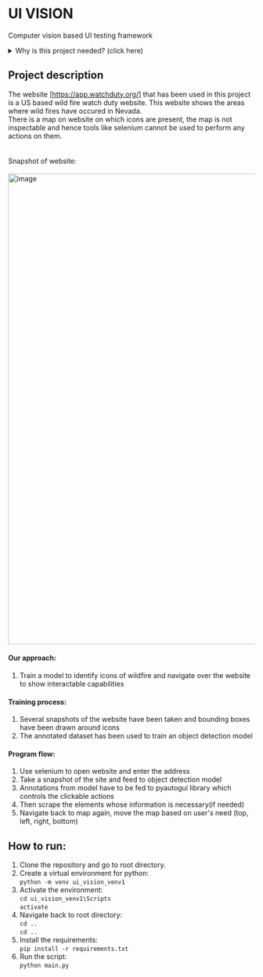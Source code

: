 # UI VISION
Computer vision based UI testing framework

<details>
  <summary>Why is this project needed? (click here)</summary>
Current approach: </br>
1. UI testing automation tools currently in market generally use element analysis, css of the page or other attributes that are involved the frontend for testing </br>
2. Usually the automation engineer analysis the website and prepares his script with keys for every element that requires some actions to be performed on </br>

Issues with current approach: </br>
1. UI testing should solely depend on the UI not based on script of the UI, in the current frameworks that script is utilized </br>
2. Changes in code would lead to changes in automation script

Limitations: </br>
1. If a website is not interactable then automating it using the current tools would no tbe possible
2. Any third party add-ons present in web app cannot be tested using current tools if they are not interactable

Proposed approach:
A comprehensive UI testing framework using AI </br>
1.Replicate human like capabilities in automated UI testing </br>
2.Use compute vision to identify elements </br>
3.Use Selenium and other python libraries for performing actions </br>

Computer vision replicates humans in terms of vision, any UI testing framework built using computer vision would be the ideal approach to test UI </br>
</details>

## Project description
The website [https://app.watchduty.org/] that has been used in this project is a US based wild fire watch duty website. This website shows the areas where wild fires have occured in Nevada. </br>
There is a map on website on which icons are present, the map is not inspectable and hence tools like selenium cannot be used to perform any actions on them. </br>
</br>
</br>
Snapshot of website: </br> 
</br> 
<img width="960" alt="image" src="https://github.com/sagar-harry/UI_VISION/assets/68346310/6c97820a-eddd-4df6-ab25-5efc7bac459e">


#### Our approach:
1. Train a model to identify icons of wildfire and navigate over the website to show interactable capabilities


#### Training process:
1. Several snapshots of the website have been taken and bounding boxes have been drawn around icons
2. The annotated dataset has been used to train an object detection model

#### Program flow:
1. Use selenium to open website and enter the address
2. Take a snapshot of the site and feed to object detection model
3. Annotations from model have to be fed to pyautogui library which controls the clickable actions
4. Then scrape the elements whose information is necessary(if needed)
5. Navigate back to map again, move the map based on user's need (top, left, right, bottom)

## How to run:
1. Clone the repository and go to root directory.
2. Create a virtual environment for python: </br>
```python -m venv ui_vision_venv1``` 
3. Activate the environment: </br>
```cd ui_vision_venv1\Scripts``` </br>
```activate```
4. Navigate back to root directory: </br>
   ```cd ..``` </br>
   ```cd ..```
5. Install the requirements: </br>
   ```pip install -r requirements.txt```
6. Run the script: </br>
   ```python main.py```
